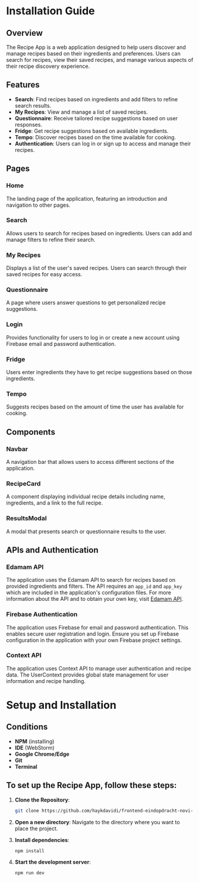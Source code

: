 # Installation Guide

## Overview

The Recipe App is a web application designed to help users discover and manage recipes based on their ingredients and preferences. Users can search for recipes, view their saved recipes, and manage various aspects of their recipe discovery experience.

## Features

- **Search**: Find recipes based on ingredients and add filters to refine search results.
- **My Recipes**: View and manage a list of saved recipes.
- **Questionnaire**: Receive tailored recipe suggestions based on user responses.
- **Fridge**: Get recipe suggestions based on available ingredients.
- **Tempo**: Discover recipes based on the time available for cooking.
- **Authentication**: Users can log in or sign up to access and manage their recipes.

## Pages

### Home

The landing page of the application, featuring an introduction and navigation to other pages.

### Search

Allows users to search for recipes based on ingredients. Users can add and manage filters to refine their search.

### My Recipes

Displays a list of the user's saved recipes. Users can search through their saved recipes for easy access.

### Questionnaire

A page where users answer questions to get personalized recipe suggestions.

### Login

Provides functionality for users to log in or create a new account using Firebase email and password authentication.

### Fridge

Users enter ingredients they have to get recipe suggestions based on those ingredients.

### Tempo

Suggests recipes based on the amount of time the user has available for cooking.

## Components

### Navbar

A navigation bar that allows users to access different sections of the application.

### RecipeCard

A component displaying individual recipe details including name, ingredients, and a link to the full recipe.

### ResultsModal

A modal that presents search or questionnaire results to the user.

## APIs and Authentication

### Edamam API

The application uses the Edamam API to search for recipes based on provided ingredients and filters. The API requires an `app_id` and `app_key` which are included in the application's configuration files. For more information about the API and to obtain your own key, visit [Edamam API](https://developer.edamam.com/).

### Firebase Authentication

The application uses Firebase for email and password authentication. This enables secure user registration and login. Ensure you set up Firebase configuration in the application with your own Firebase project settings.

### Context API

The application uses Context API to manage user authentication and recipe data. The UserContext provides global state management for user information and recipe handling.

# Setup and Installation

## Conditions

- **NPM** (installing)
- **IDE** (WebStorm)
- **Google Chrome/Edge**
- **Git**
- **Terminal**

## To set up the Recipe App, follow these steps:

1. **Clone the Repository**:
    ```sh
    git clone https://github.com/haykdavidi/frontend-eindopdracht-novi-foody.git
    ```

2. **Open a new directory**:
    Navigate to the directory where you want to place the project.

3. **Install dependencies**:
    ```sh
    npm install
    ```

4. **Start the development server**:
    ```sh
    npm run dev
    ```

